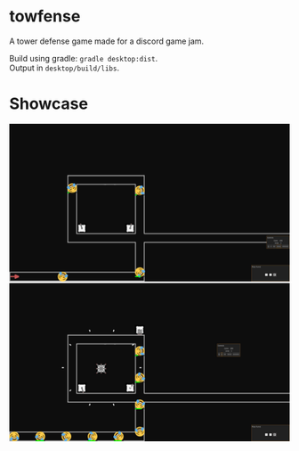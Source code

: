 # towfense

A tower defense game made for a discord game jam.

Build using gradle: `gradle desktop:dist`.  
Output in `desktop/build/libs`.

# Showcase

![](showcase/1.jpg)
![](showcase/2.jpg)